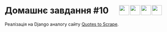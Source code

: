 # Домашнє завдання #10 <img align="right" width="32px" src="https://cdn.jsdelivr.net/gh/devicons/devicon/icons/python/python-original.svg" /> <img align="right" width="32px" src="https://cdn.jsdelivr.net/gh/devicons/devicon/icons/django/django-plain.svg" /> <img align="right" width="32px" src="https://cdn.jsdelivr.net/gh/devicons/devicon/icons/sqlite/sqlite-plain.svg" /> <img align="right" width="32px" src="https://cdn.jsdelivr.net/gh/devicons/devicon/icons/postgresql/postgresql-plain.svg" /> 

Реалізація на Django аналогу сайту [Quotes to Scrape](http://quotes.toscrape.com/).


